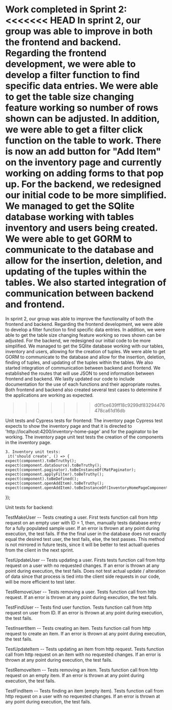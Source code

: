 Work completed in Sprint 2: 
<<<<<<< HEAD
In sprint 2, our group was able to improve in both the frontend and backend. Regarding the frontend development, we were able to develop a filter function to find specific data entries. We were able to get the table size changing feature working so number of rows shown can be adjusted. In addition, we were able to get a filter click function on the table to work. There is now an add button for "Add Item" on the inventory page and currently working on adding forms to that pop up. For the backend, we redesigned our initial code to be more simplified. We managed to get the SQlite database working with tables inventory and users being created. We were able to get GORM to communicate to the database and allow for the insertion, deletion, and updating of the tuples within the tables. We also started integration of communication between backend and frontend.
=======
In sprint 2, our group was able to improve the functionality of both the frontend and backend. Regarding the frontend development, we were able to develop a filter function to find specific data entries. In addition, we were able to get the table size changing feature working so rows shown can be adjusted. For the backend, we redesigned our initial code to be more simplified. We managed to get the SQlite database working with our tables, inventory and users, allowing for the creation of tuples. We were able to get GORM to communicate to the database and allow for the insertion, deletion, finding of tuples, and updating of the tuples within the tables. We also started integration of communication between backend and frontend. We established the routes that will use JSON to send information between frontend and backend. We lastly updated our code to include documentation for the use of each functions and their appropriate routes. Both frontend and backend also created several test cases to determine if the applications are working as expected.
>>>>>>> d0f1ce639ff18c9299df83294476478ca61d16db

Unit tests and Cypress tests for frontend:
   The inventory page Cypress test expects to show the inventory page and that it is directed to 'http://localhost:4200/inventory-home-page' and for the paginator to be working. 
   The inventory page unit test tests the creation of the components in the inventory page. 
    
    3. Inventory unit tests:  
     it('should create', () => {
    expect(component).toBeTruthy();
    expect(component.dataSource).toBeTruthy();
    expect(component.paginator).toBeInstanceOf(MatPaginator);
    expect(component.applyFilter).toBeTruthy();
    expect(component).toBeDefined();
    expect(component.openAddItem).toBeTruthy();
    expect(component.openAddItem).toBeInstanceOf(InventoryHomePageComponent);
  });

Unit tests for backend: 

TestMakeUser -- Tests creating a user. First tests function call from http request on an empty user with ID = 1, then, manually tests database entry for a fully populated sample user. If an error is thrown at any point during execution, the test fails. If the the final user in the database does not exactly equal the desired test user, the test fails, else, the test passes. This method is not mirrored in future tests, since it will be better to test actuall queries from the client in the next sprint.

TestUpdateUser -- Tests updating a user. Firsts tests function call from http request on a user with no requested changes. If an error is thrown at any point during execution, the test fails. Does not test actual update / alteration of data since that process is tied into the client side requests in our code, will be more efficient to test later.

TestRemoveUser -- Tests removing a user. Tests function call from http request. If an error is thrown at any point during execution, the test fails.

TestFindUser -- Tests find user function. Tests function call from http request on user from ID. If an error is thrown at any point during execution, the test fails.

TestInsertItem -- Tests creating an item. Tests function call from http request to create an item. If an error is thrown at any point during execution, the test fails.

TestUpdateItem -- Tests updating an item from http request. Tests function call from http request on an item with no requested changes. If an error is thrown at any point during execution, the test fails.

TestRemoveItem -- Tests removing an item. Tests function call from http request on an empty item. If an error is thrown at any point during execution, the test fails.

TestFindItem -- Tests finding an item (empty item). Tests function call from http request on a user with no requested changes. If an error is thrown at any point during execution, the test fails.

